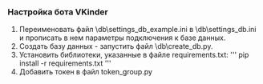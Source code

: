 ### Настройка бота VKinder

1. Переименовать файл \db\settings_db_example.ini в \db\settings_db.ini и прописать в нем параметры подключения к базе данных.
1. Создать базу данных - запустить файл \db\create_db.py.
1. Установить библиотеки, указанные в файле requirements.txt:
'''
pip install -r requirements.txt
'''
1. Добавить токен в файл token_group.py
